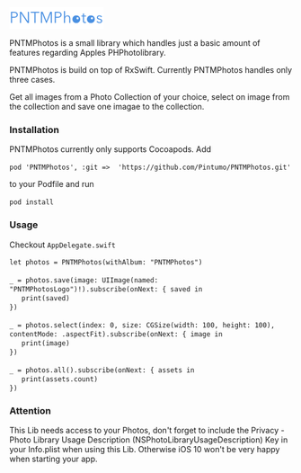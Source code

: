 ![image](PNTMPhotosLogo.png)

PNTMPhotos is a small library which handles just a basic amount of features regarding Apples PHPhotolibrary.

PNTMPhotos is build on top of RxSwift. Currently PNTMPhotos handles only three cases.

Get all images from a Photo Collection of your choice, select on image from the collection and save one imagae to the collection.

### Installation

PNTMPhotos currently only supports Cocoapods. Add

`pod 'PNTMPhotos', :git =>  'https://github.com/Pintumo/PNTMPhotos.git'`

to your Podfile and run

`pod install`


### Usage

Checkout `AppDelegate.swift`

```
let photos = PNTMPhotos(withAlbum: "PNTMPhotos")
        
_ = photos.save(image: UIImage(named: "PNTMPhotosLogo")!).subscribe(onNext: { saved in
   print(saved)
})
        
_ = photos.select(index: 0, size: CGSize(width: 100, height: 100), contentMode: .aspectFit).subscribe(onNext: { image in
   print(image)
})
        
_ = photos.all().subscribe(onNext: { assets in
   print(assets.count)
})

```

### Attention

This Lib needs access to your Photos, don't forget to include the Privacy - Photo Library Usage Description (NSPhotoLibraryUsageDescription) Key in your Info.plist when using this Lib. Otherwise iOS 10 won't be very happy when starting your app.

